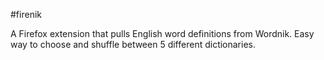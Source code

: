 #firenik

A Firefox extension that pulls English word definitions from Wordnik. Easy way to choose and shuffle between 5 different dictionaries. 
